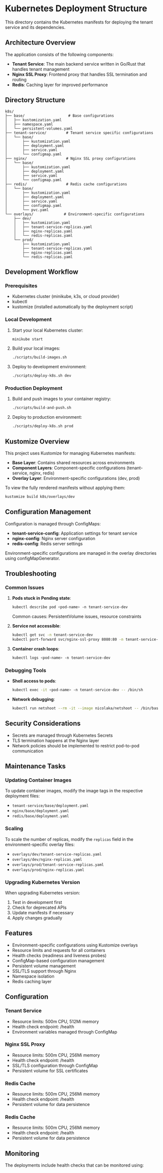 # Kubernetes Deployment Structure

This directory contains the Kubernetes manifests for deploying the tenant service and its dependencies.

## Architecture Overview

The application consists of the following components:

- **Tenant Service**: The main backend service written in Go/Rust that handles tenant management
- **Nginx SSL Proxy**: Frontend proxy that handles SSL termination and routing
- **Redis**: Caching layer for improved performance

## Directory Structure

```
k8s/
├── base/                    # Base configurations
│   ├── kustomization.yaml
│   ├── namespace.yaml
│   └── persistent-volumes.yaml
├── tenant-service/         # Tenant service specific configurations
│   └── base/
│       ├── kustomization.yaml
│       ├── deployment.yaml
│       ├── service.yaml
│       └── configmap.yaml
├── nginx/                  # Nginx SSL proxy configurations
│   └── base/
│       ├── kustomization.yaml
│       ├── deployment.yaml
│       ├── service.yaml
│       └── configmap.yaml
├── redis/                  # Redis cache configurations
│   └── base/
│       ├── kustomization.yaml
│       ├── deployment.yaml
│       ├── service.yaml
│       ├── configmap.yaml
│       └── pvc.yaml
└── overlays/              # Environment-specific configurations
    ├── dev/
    │   ├── kustomization.yaml
    │   ├── tenant-service-replicas.yaml
    │   ├── nginx-replicas.yaml
    │   └── redis-replicas.yaml
    └── prod/
        ├── kustomization.yaml
        ├── tenant-service-replicas.yaml
        ├── nginx-replicas.yaml
        └── redis-replicas.yaml
```

## Development Workflow

### Prerequisites
- Kubernetes cluster (minikube, k3s, or cloud provider)
- kubectl
- kustomize (installed automatically by the deployment script)

### Local Development
1. Start your local Kubernetes cluster:
   ```bash
   minikube start
   ```

2. Build your local images:
   ```bash
   ./scripts/build-images.sh
   ```

3. Deploy to development environment:
   ```bash
   ./scripts/deploy-k8s.sh dev
   ```

### Production Deployment
1. Build and push images to your container registry:
   ```bash
   ./scripts/build-and-push.sh
   ```

2. Deploy to production environment:
   ```bash
   ./scripts/deploy-k8s.sh prod
   ```

## Kustomize Overview

This project uses Kustomize for managing Kubernetes manifests:

- **Base Layer**: Contains shared resources across environments
- **Component Layers**: Component-specific configurations (tenant-service, nginx, redis)
- **Overlay Layer**: Environment-specific configurations (dev, prod)

To view the fully rendered manifests without applying them:
```bash
kustomize build k8s/overlays/dev
```

## Configuration Management

Configuration is managed through ConfigMaps:

- **tenant-service-config**: Application settings for tenant service
- **nginx-config**: Nginx server configuration
- **redis-config**: Redis server settings

Environment-specific configurations are managed in the overlay directories using configMapGenerator.

## Troubleshooting

### Common Issues

1. **Pods stuck in Pending state**:
   ```bash
   kubectl describe pod <pod-name> -n tenant-service-dev
   ```
   Common causes: PersistentVolume issues, resource constraints

2. **Service not accessible**:
   ```bash
   kubectl get svc -n tenant-service-dev
   kubectl port-forward svc/nginx-ssl-proxy 8080:80 -n tenant-service-dev
   ```

3. **Container crash loops**:
   ```bash
   kubectl logs <pod-name> -n tenant-service-dev
   ```

### Debugging Tools

- **Shell access to pods**:
  ```bash
  kubectl exec -it <pod-name> -n tenant-service-dev -- /bin/sh
  ```

- **Network debugging**:
  ```bash
  kubectl run netshoot --rm -it --image nicolaka/netshoot -- /bin/bash
  ```

## Security Considerations

- Secrets are managed through Kubernetes Secrets
- TLS termination happens at the Nginx layer
- Network policies should be implemented to restrict pod-to-pod communication

## Maintenance Tasks

### Updating Container Images
To update container images, modify the image tags in the respective deployment files:
- `tenant-service/base/deployment.yaml`
- `nginx/base/deployment.yaml`
- `redis/base/deployment.yaml`

### Scaling
To scale the number of replicas, modify the `replicas` field in the environment-specific overlay files:
- `overlays/dev/tenant-service-replicas.yaml`
- `overlays/dev/nginx-replicas.yaml`
- `overlays/prod/tenant-service-replicas.yaml`
- `overlays/prod/nginx-replicas.yaml`

### Upgrading Kubernetes Version
When upgrading Kubernetes version:
1. Test in development first
2. Check for deprecated APIs
3. Update manifests if necessary
4. Apply changes gradually

## Features

- Environment-specific configurations using Kustomize overlays
- Resource limits and requests for all containers
- Health checks (readiness and liveness probes)
- ConfigMap-based configuration management
- Persistent volume management
- SSL/TLS support through Nginx
- Namespace isolation
- Redis caching layer

## Configuration

### Tenant Service
- Resource limits: 500m CPU, 512Mi memory
- Health check endpoint: /health
- Environment variables managed through ConfigMap

### Nginx SSL Proxy
- Resource limits: 500m CPU, 256Mi memory
- Health check endpoint: /health
- SSL/TLS configuration through ConfigMap
- Persistent volume for SSL certificates

### Redis Cache
- Resource limits: 500m CPU, 256Mi memory
- Health check endpoint: /health
- Persistent volume for data persistence

### Redis Cache
- Resource limits: 500m CPU, 256Mi memory
- Health check endpoint: /health
- Persistent volume for data persistence

## Monitoring
The deployments include health checks that can be monitored using:
```